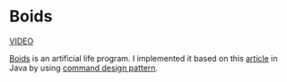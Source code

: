 # Boids

[VIDEO](https://dl.dropboxusercontent.com/u/10977446/boids.mov)

[Boids](https://en.wikipedia.org/wiki/Boids) is an artificial life program. I implemented it based on this [article](http://www.kfish.org/boids/pseudocode.html) in Java by using [command design pattern](https://en.wikipedia.org/wiki/Command_pattern). 
